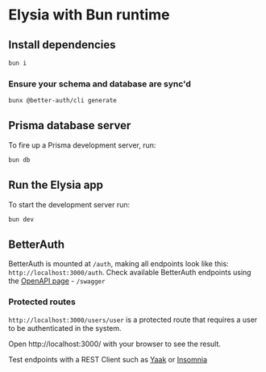 # Elysia with Bun runtime

## Install dependencies
```bash
bun i
```

### Ensure your schema and database are sync'd
```bash
bunx @better-auth/cli generate
```

## Prisma database server
To fire up a Prisma development server, run:
```bash
bun db
```

## Run the Elysia app
To start the development server run:
```bash
bun dev
```

## BetterAuth
BetterAuth is mounted at `/auth`, making all endpoints look like this: `http://localhost:3000/auth`.
Check available BetterAuth endpoints using the [OpenAPI page](http://localhost:3000/swagger) -  `/swagger`

### Protected routes
`http://localhost:3000/users/user` is a protected route that requires a user to be authenticated in the system.

Open http://localhost:3000/ with your browser to see the result.

Test endpoints with a REST Client such as [Yaak](https://yaak.app) or [Insomnia](https://insomnia.rest)

